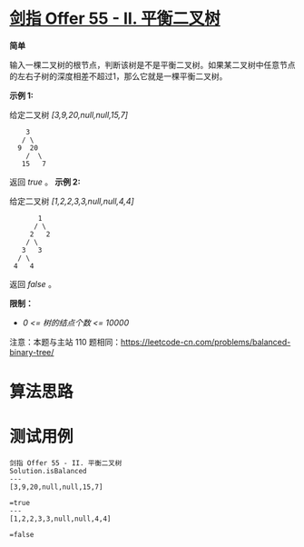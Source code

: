 # [剑指 Offer 55 - II. 平衡二叉树][cnTitle]

**简单**

输入一棵二叉树的根节点，判断该树是不是平衡二叉树。如果某二叉树中任意节点的左右子树的深度相差不超过1，那么它就是一棵平衡二叉树。



**示例 1:** 

给定二叉树  *[3,9,20,null,null,15,7]* 

```
    3
   / \
  9  20
    /  \
   15   7
```

返回  *true*  。  **示例 2:** 

给定二叉树  *[1,2,2,3,3,null,null,4,4]* 

```
       1
      / \
     2   2
    / \
   3   3
  / \
 4   4

```

返回  *false*  。



**限制：** 

-  *0 <= 树的结点个数 <= 10000* 

注意：本题与主站 110 题相同：https://leetcode-cn.com/problems/balanced-binary-tree/






# 算法思路

# 测试用例
```
剑指 Offer 55 - II. 平衡二叉树
Solution.isBalanced
---
[3,9,20,null,null,15,7]

=true
---
[1,2,2,3,3,null,null,4,4]

=false
```

[cnTitle]: https://leetcode-cn.com/problems/ping-heng-er-cha-shu-lcof/
